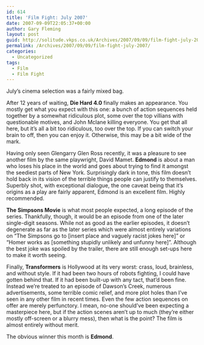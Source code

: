 ```yaml
---
id: 614
title: 'Film Fight: July 2007'
date: 2007-09-09T22:05:37+00:00
author: Gary Fleming
layout: post
guid: http://solitude.vkps.co.uk/Archives/2007/09/09/film-fight-july-2007/
permalink: /Archives/2007/09/09/film-fight-july-2007/
categories:
  - Uncategorized
tags:
  - Film
  - Film Fight
---
```

July&#8217;s cinema selection was a fairly mixed bag.

After 12 years of waiting, **Die Hard 4.0** finally makes an appearance. You mostly get what you expect with this one: a bunch of action sequences held together by a somewhat ridiculous plot, some over the top villians with questionable motives, and John Mclane killing everyone. You get that all here, but it&#8217;s all a bit too ridiculous, too over the top. If you can switch your brain to off, then you can enjoy it. Otherwise, this may be a bit wide of the mark.

Having only seen Glengarry Glen Ross recently, it was a pleasure to see another film by the same playwright, David Mamet. **Edmond** is about a man who loses his place in the world and goes about trying to find it amongst the seediest parts of New York. Surprisingly dark in tone, this film doesn&#8217;t hold back in its vision of the terrible things people can justify to themselves. Superbly shot, with exceptional dialogue, the one caveat being that it&#8217;s origins as a play are fairly apparent, Edmond is an excellent film. Highly recommended.

**The Simpsons Movie** is what most people expected, a long episode of the series. Thankfully, though, it would be an episode from one of the later single-digit seasons. While not as good as the earlier episodes, it doesn&#8217;t degenerate as far as the later series which were almost entirely variations on &#8220;The Simpsons go to [insert place and vaguely racist jokes here]&#8221; or &#8220;Homer works as [something stupidly unlikely and unfunny here]&#8221;. Although the best joke was spoiled by the trailer, there are still enough set-ups here to make it worth seeing.

Finally, **Transformers** is Hollywood at its very worst: crass, loud, brainless, and without style. If it had been two hours of robots fighting, I could have gotten behind that. If it had been built-up with any tact, that&#8217;d been fine. Instead we&#8217;re treated to an episode of Dawson&#8217;s Creek, numerous advertisements, some terrible comic relief, and more plot holes than I&#8217;ve seen in any other film in recent times. Even the few action sequences on offer are merely perfunctory. I mean, no-one should&#8217;ve been expecting a masterpiece here, but if the action scenes aren&#8217;t up to much (they&#8217;re either mostly off-screen or a blurry mess), then what is the point? The film is almost entirely without merit.

The obvious winner this month is **Edmond**.